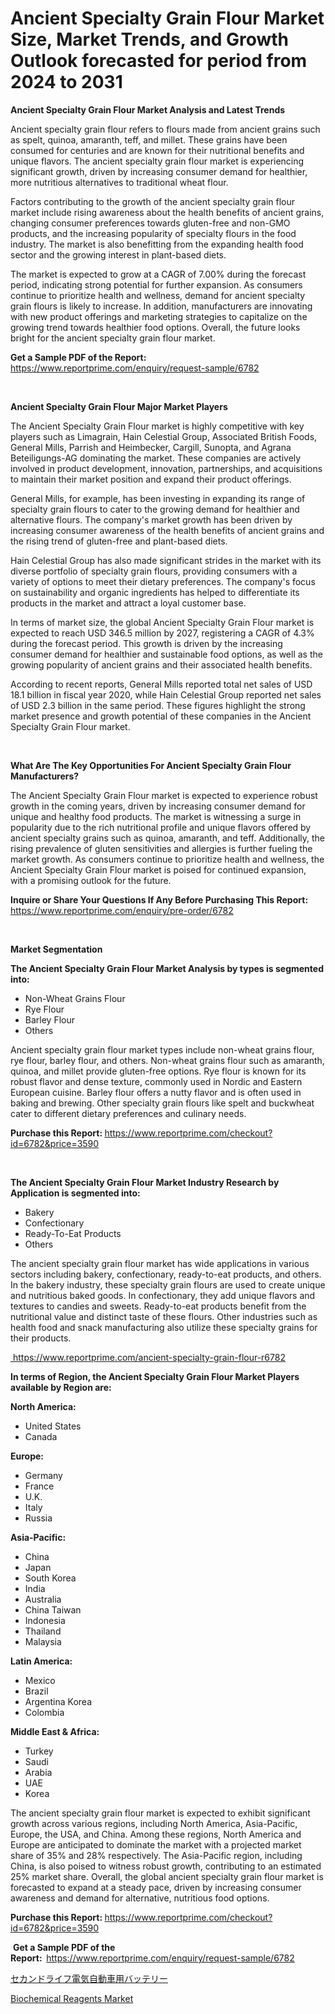 <p><h1>Ancient Specialty Grain Flour Market Size, Market Trends, and Growth Outlook forecasted for period from 2024 to 2031</h1></p><p><strong>Ancient Specialty Grain Flour Market Analysis and Latest Trends</strong></p>
<p><p>Ancient specialty grain flour refers to flours made from ancient grains such as spelt, quinoa, amaranth, teff, and millet. These grains have been consumed for centuries and are known for their nutritional benefits and unique flavors. The ancient specialty grain flour market is experiencing significant growth, driven by increasing consumer demand for healthier, more nutritious alternatives to traditional wheat flour.</p><p>Factors contributing to the growth of the ancient specialty grain flour market include rising awareness about the health benefits of ancient grains, changing consumer preferences towards gluten-free and non-GMO products, and the increasing popularity of specialty flours in the food industry. The market is also benefitting from the expanding health food sector and the growing interest in plant-based diets.</p><p>The market is expected to grow at a CAGR of 7.00% during the forecast period, indicating strong potential for further expansion. As consumers continue to prioritize health and wellness, demand for ancient specialty grain flours is likely to increase. In addition, manufacturers are innovating with new product offerings and marketing strategies to capitalize on the growing trend towards healthier food options. Overall, the future looks bright for the ancient specialty grain flour market.</p></p>
<p><strong>Get a Sample PDF of the Report:&nbsp;</strong> <a href="https://www.reportprime.com/enquiry/request-sample/6782">https://www.reportprime.com/enquiry/request-sample/6782</a></p>
<p>&nbsp;</p>
<p><strong>Ancient Specialty Grain Flour Major Market Players</strong></p>
<p><p>The Ancient Specialty Grain Flour market is highly competitive with key players such as Limagrain, Hain Celestial Group, Associated British Foods, General Mills, Parrish and Heimbecker, Cargill, Sunopta, and Agrana Beteiligungs-AG dominating the market. These companies are actively involved in product development, innovation, partnerships, and acquisitions to maintain their market position and expand their product offerings.</p><p>General Mills, for example, has been investing in expanding its range of specialty grain flours to cater to the growing demand for healthier and alternative flours. The company's market growth has been driven by increasing consumer awareness of the health benefits of ancient grains and the rising trend of gluten-free and plant-based diets.</p><p>Hain Celestial Group has also made significant strides in the market with its diverse portfolio of specialty grain flours, providing consumers with a variety of options to meet their dietary preferences. The company's focus on sustainability and organic ingredients has helped to differentiate its products in the market and attract a loyal customer base.</p><p>In terms of market size, the global Ancient Specialty Grain Flour market is expected to reach USD 346.5 million by 2027, registering a CAGR of 4.3% during the forecast period. This growth is driven by the increasing consumer demand for healthier and sustainable food options, as well as the growing popularity of ancient grains and their associated health benefits.</p><p>According to recent reports, General Mills reported total net sales of USD 18.1 billion in fiscal year 2020, while Hain Celestial Group reported net sales of USD 2.3 billion in the same period. These figures highlight the strong market presence and growth potential of these companies in the Ancient Specialty Grain Flour market.</p></p>
<p>&nbsp;</p>
<p><strong>What Are The Key Opportunities For Ancient Specialty Grain Flour Manufacturers?</strong></p>
<p><p>The Ancient Specialty Grain Flour market is expected to experience robust growth in the coming years, driven by increasing consumer demand for unique and healthy food products. The market is witnessing a surge in popularity due to the rich nutritional profile and unique flavors offered by ancient specialty grains such as quinoa, amaranth, and teff. Additionally, the rising prevalence of gluten sensitivities and allergies is further fueling the market growth. As consumers continue to prioritize health and wellness, the Ancient Specialty Grain Flour market is poised for continued expansion, with a promising outlook for the future.</p></p>
<p><strong>Inquire or Share Your Questions If Any Before Purchasing This Report:</strong> <a href="https://www.reportprime.com/enquiry/pre-order/6782">https://www.reportprime.com/enquiry/pre-order/6782</a></p>
<p>&nbsp;</p>
<p><strong>Market Segmentation</strong></p>
<p><strong>The Ancient Specialty Grain Flour Market Analysis by types is segmented into:</strong></p>
<p><ul><li>Non-Wheat Grains Flour</li><li>Rye Flour</li><li>Barley Flour</li><li>Others</li></ul></p>
<p><p>Ancient specialty grain flour market types include non-wheat grains flour, rye flour, barley flour, and others. Non-wheat grains flour such as amaranth, quinoa, and millet provide gluten-free options. Rye flour is known for its robust flavor and dense texture, commonly used in Nordic and Eastern European cuisine. Barley flour offers a nutty flavor and is often used in baking and brewing. Other specialty grain flours like spelt and buckwheat cater to different dietary preferences and culinary needs.</p></p>
<p><strong>Purchase this Report:&nbsp;</strong><a href="https://www.reportprime.com/checkout?id=6782&price=3590">https://www.reportprime.com/checkout?id=6782&price=3590</a></p>
<p>&nbsp;</p>
<p><strong>The Ancient Specialty Grain Flour Market Industry Research by Application is segmented into:</strong></p>
<p><ul><li>Bakery</li><li>Confectionary</li><li>Ready-To-Eat Products</li><li>Others</li></ul></p>
<p><p>The ancient specialty grain flour market has wide applications in various sectors including bakery, confectionary, ready-to-eat products, and others. In the bakery industry, these specialty grain flours are used to create unique and nutritious baked goods. In confectionary, they add unique flavors and textures to candies and sweets. Ready-to-eat products benefit from the nutritional value and distinct taste of these flours. Other industries such as health food and snack manufacturing also utilize these specialty grains for their products.</p></p>
<p><a href="https://www.reportprime.com/ancient-specialty-grain-flour-r6782">&nbsp;https://www.reportprime.com/ancient-specialty-grain-flour-r6782</a></p>
<p><strong>In terms of Region, the Ancient Specialty Grain Flour Market Players available by Region are:</strong></p>
<p>
    <p> <strong> North America: </strong>
        <ul>
            <li>United States</li>
            <li>Canada</li>
        </ul>
        </p> 
    <p> <strong> Europe: </strong>
        <ul>
            <li>Germany</li>
            <li>France</li>
            <li>U.K.</li>
            <li>Italy</li>
            <li>Russia</li>
        </ul>
        </p> 
    <p> <strong> Asia-Pacific: </strong>
        <ul>
            <li>China</li>
            <li>Japan</li>
            <li>South Korea</li>
            <li>India</li>
            <li>Australia</li>
            <li>China Taiwan</li>
            <li>Indonesia</li>
            <li>Thailand</li>
            <li>Malaysia</li>
        </ul>
        </p> 
    <p> <strong> Latin America: </strong>
        <ul>
            <li>Mexico</li>
            <li>Brazil</li>
            <li>Argentina Korea</li>
            <li>Colombia</li>
        </ul>
        </p> 
    <p> <strong> Middle East & Africa: </strong>
        <ul>
            <li>Turkey</li>
            <li>Saudi</li>
            <li>Arabia</li>
            <li>UAE</li>
            <li>Korea</li>
        </ul>
    </p>
    </p>
<p><p>The ancient specialty grain flour market is expected to exhibit significant growth across various regions, including North America, Asia-Pacific, Europe, the USA, and China. Among these regions, North America and Europe are anticipated to dominate the market with a projected market share of 35% and 28% respectively. The Asia-Pacific region, including China, is also poised to witness robust growth, contributing to an estimated 25% market share. Overall, the global ancient specialty grain flour market is forecasted to expand at a steady pace, driven by increasing consumer awareness and demand for alternative, nutritious food options.</p></p>
<p><strong>Purchase this Report: </strong><a href="https://www.reportprime.com/checkout?id=6782&price=3590">https://www.reportprime.com/checkout?id=6782&price=3590</a></p>
<p>&nbsp;<strong>Get a Sample PDF of the Report:&nbsp;&nbsp;</strong><a href="https://www.reportprime.com/enquiry/request-sample/6782">https://www.reportprime.com/enquiry/request-sample/6782</a></p>
<p><strong></strong></p>
<p><p><a href="https://github.com/mohamedbakry57/Market-Research-Report-List-3/blob/main/646615220085.md">セカンドライフ電気自動車用バッテリー</a></p><p><a href="https://shimmer-gardenia-37a.notion.site/Biochemical-Reagents-Market-Research-Report-Reveals-The-Latest-Trends-And-Opportunities-of-this-Mark-54024ca273dd4b41819110e815c2cb0c">Biochemical Reagents Market</a></p></p>